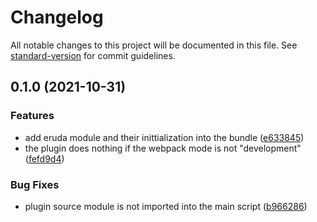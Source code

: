 # Changelog

All notable changes to this project will be documented in this file. See [standard-version](https://github.com/conventional-changelog/standard-version) for commit guidelines.

## 0.1.0 (2021-10-31)


### Features

* add eruda module and their inittialization into the bundle ([e633845](https://github.com/Spomni/eruda-loader/commit/e6338459b8d0176686a44f11d014b186fc519ee5))
* the plugin does nothing if the webpack mode is not "development" ([fefd9d4](https://github.com/Spomni/eruda-loader/commit/fefd9d4728529f86edf74d73f8c32f50df73f635))


### Bug Fixes

* plugin source module is not imported into the main script ([b966286](https://github.com/Spomni/eruda-loader/commit/b966286b3aacfe744389a68f4092a4ec74f6633c))
